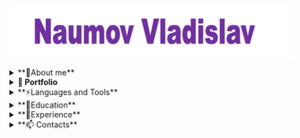 [![Header](https://github.com/VladykaSith/VladykaSith/blob/main/assets/Header.jpg)](https://www.linkedin.com/in/vladislav-naumov-a4074a2a6/)

<details>
<summary>**🧑About me**</summary>


As a beginner software development Quality Control (QC) engineer, I possess a solid foundation in the theoretical aspects of software testing and have developed proficiency in a range of essential tools and technologies.

</details>

<details>
<summary><strong>🧾 Portfolio</strong></summary>

- [ОПТИМАКРОС (Авторизация существующего пользователя и Отчёт о дефектах для ROBOTX)](https://docs.google.com/spreadsheets/d/1fwSU6Cfv3lTbJLDiCt0rvFAYtQumbEcwwbysKnHg4u4/edit?usp=sharing)
- [Osago_Pairwise_TestDesign.xlsx]()
- [AAA State of Play (Task2)](https://docs.google.com/spreadsheets/d/18B04IpVrE2gb-IU0S5X6WZ0zgroYzyLMq-jIuPBFbVE/edit?usp=sharing)
- [YaTestCases1.xlsx](https://github.com/VladykaSith/VladykaSith/blob/main/portfolio/YaTest_1.xlsx)
- [TestCase_for_step4.xlsx](https://github.com/VladykaSith/VladykaSith/blob/main/portfolio/TestCase_for_step4.xlsx)
- [Test-Suite (Quotes)](https://docs.google.com/spreadsheets/d/1uK5xQgnahkrAPd4w4ZNFdAGBBxGgAxyjLxPXTVcjQ2M/edit?usp=sharing)
- [Bug_report1.xlsx](https://github.com/VladykaSith/VladykaSith/blob/main/portfolio/Bug_report1.xlsx)
- [MySQLqueries.txt](https://github.com/VladykaSith/VladykaSith/blob/main/portfolio/MySQLqueries.txt)
- [Pet_Store_API_Testing](https://www.postman.com/vladykasith/workspace/vlad/collection/40437859-fb10fb52-c070-493e-ad99-529113b9a465?action=share&creator=40437859)


</details>

<details>
<summary>**⚡Languages and Tools**</summary>


Key Skills:

1. **Theory of Software Testing**: I have a comprehensive understanding of the principles and methodologies of software testing, including black box testing, white box testing, and gray box testing.

2. **Jira**: I have hands-on experience with Jira, including creating and managing test cases, test plans, and test cycles.

3. **MySQL**: I am proficient in using MySQL for database management, including creating and querying databases.

4. **Git Bash**: I am familiar with using Git Bash for version control, including creating repositories, committing changes, and resolving conflicts.

5. **Test IT**: I have experience with Test IT, a test management tool that helps streamline the testing process.

6. **Postman API**: I have knowledge of Postman API, a tool used for testing APIs.

7. **DevTools**: I possess basic skills in using Browser Developer Tools (DevTools) to inspect elements, debug code, and analyze web performance.


</details>

<details>
  <summary>**📕Education**</summary>


Master's Degree in Mechanical Engineering
Education Period: September 2006 - July 2011


Bachelor's Degree in Language Education
Major: Principles and Methods of Language Education
Education Period: September 2018 - July 2021  

TEFL 
Completed 150-hour cuorse in October 2019

Quality Control Engineer Course: Theory + Practice
Completed 120-hour course in January 2025

</details> 

<details>
<summary>**💼Experience**</summary>


English Teacher
Global Education International Kindergarten (Jinding) - Beijing, China
February 2015 – October 2024

Salesman
OOO “Teplotex APV” - Moscow, Russia
April 2012 – February 2015

Engineer-Designer
OOO “IMS” The Unite Companies “IRITO” - Moscow, Russia
November 2011 – February 2012

Engineer-Designer
OOO “Tesar - Ecogal” - Saratov, Russia
July 2011 – November 2011

</details>

<details>
  <summary>**📫 Contacts**</summary>

Telegram: @VladykaSamurai

email: Naumov_Vladyka@mail.ru

LinkedIN: https://www.linkedin.com/in/vladislav-naumov-a4074a2a6/
  
</details>